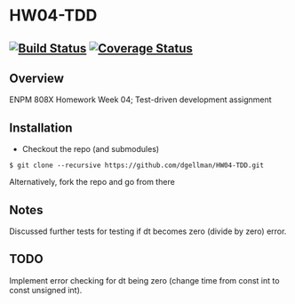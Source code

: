 # HW04-TDD
[![Build Status](https://travis-ci.org/dgellman/HW04-TDD.svg?branch=master)](https://travis-ci.org/dgellman/HW04-TDD)
[![Coverage Status](https://coveralls.io/repos/github/dgellman/HW04-TDD/badge.svg?branch=master)](https://coveralls.io/github/dgellman/HW04-TDD?branch=master)
---

## Overview

ENPM 808X Homework Week 04; Test-driven development assignment

## Installation

- Checkout the repo (and submodules)
```
$ git clone --recursive https://github.com/dgellman/HW04-TDD.git
```
Alternatively, fork the repo and go from there

## Notes
Discussed further tests for testing if dt becomes zero (divide by zero) error.

## TODO
Implement error checking for dt being zero (change time from const int to const unsigned int).
